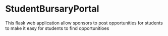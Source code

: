 # StudentBursaryPortal
This flask web application allow sponsors to post opportunities for students to make it easy for students to find opportunitioes
